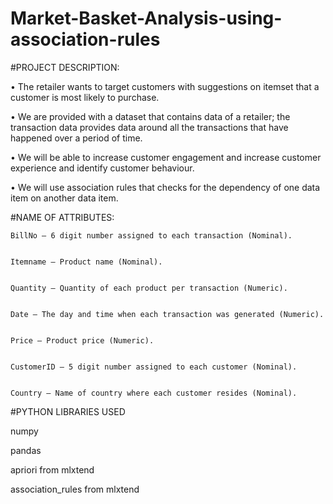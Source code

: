 # Market-Basket-Analysis-using-association-rules

#PROJECT DESCRIPTION: 

•	The retailer wants to target customers with suggestions on itemset that a customer is most likely to purchase.


•	We are provided with a dataset that contains data of a retailer; the transaction data provides data around all the transactions that have happened over a period of time.


•	We will be able to increase customer engagement and increase customer experience and identify customer behaviour. 


•	We will use association rules that checks for the dependency of one data item on another data item.



#NAME OF ATTRIBUTES:


	BillNo – 6 digit number assigned to each transaction (Nominal).
 
 
	Itemname – Product name (Nominal).
 
 
	Quantity – Quantity of each product per transaction (Numeric).
 
 
	Date – The day and time when each transaction was generated (Numeric).
 
 
	Price – Product price (Numeric).
 
 
	CustomerID – 5 digit number assigned to each customer (Nominal).
 
 
	Country – Name of country where each customer resides (Nominal).
 

 #PYTHON LIBRARIES USED 
 
 numpy
 
 
 pandas
 
 
 apriori from mlxtend
 
 
 association_rules from mlxtend
 
 
